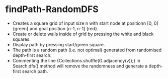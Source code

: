 # findPath-RandomDFS  
- Creates a square grid of input size n with start node at positionn [0, 0] {green} and goal position [n-1, n-1] {red}.  
- Create or delete walls inside of grid by pressing the white and black squares.  
- Display path by pressing start/green square.  
- The path is a random path (i.e. not optimal) generated from randomised depth-first search.  
- Commenting the line {Collections.shuffle(G.adjacency(v));} in Search.dfs() method will remove the randomness and generate a depth-first search path.
